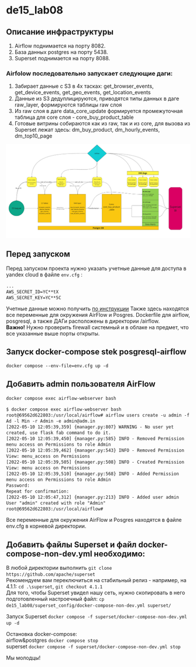 # de15_lab08

## Описание инфраструктуры
1. Airflow поднимается на порту 8082.
2. База данных postgres на порту 5438.
3. Superset поднимается на порту 8088.  

### Airfolow последовательно запускает следующие даги:
1. Забирает данные с S3 в 4х тасках: get_browser_events, get_device_events, get_geo_events, get_location_events  
2. Данные из S3 дедуплицируются, приводятся типы данных в даге raw_layer, формируются таблицы raw слоя
3. Из raw слоя в даге data_core_update формируется промежуточная таблица для core слоя - core_buy_product_table
4. Готовые витрины собираются как из raw, так и из core, для вызова из Superset лежат здесь: dm_buy_product, dm_hourly_events, dm_top10_page 

![Scheme](scheme_dwh.png)

## Перед запуском
Перед запуском проекта нужно указать учетные данные для доступа в yandex cloud в файле `env.cfg` :
```
...
AWS_SECRET_ID=YC**tX
AWS_SECRET_KEY=YC**5C
```
Учетные данные можно получить <a href="https://yandex.cloud/ru/docs/iam/operations/sa/create-access-key#console_1">по инструкции</a>
Также здесь  находятся все переменные для окружения AirFlow и Posgres.
Dockerfile для airflow, posgresql, а также ДАГи расположены в директории /airflow.  
**Важно!** Нужно проверить firewall системный и в облаке на предмет, что все указанные выше порты открыты.

## Запуск docker-compose stek posgresql-airflow

```shell
docker compose --env-file=env.cfg up -d
```

## Добавить admin пользователя AirFlow
`docker compose exec airflow-webserver bash`  
```shell
$ docker compose exec airflow-webserver bash
root@69562d622803:/usr/local/airflow# airflow users create -u admin -f Ad -l Min -r Admin -e admin@adm.in
[2022-05-10 12:05:39,359] {manager.py:807} WARNING - No user yet created, use flask fab command to do it.
[2022-05-10 12:05:39,450] {manager.py:585} INFO - Removed Permission menu access on Permissions to role Admin
[2022-05-10 12:05:39,462] {manager.py:543} INFO - Removed Permission View: menu_access on Permissions
[2022-05-10 12:05:39,505] {manager.py:508} INFO - Created Permission View: menu access on Permissions
[2022-05-10 12:05:39,510] {manager.py:568} INFO - Added Permission menu access on Permissions to role Admin
Password:
Repeat for confirmation:
[2022-05-10 12:05:47,312] {manager.py:213} INFO - Added user admin
User "admin" created with role "Admin"
root@69562d622803:/usr/local/airflow# 
```

Все переменные для окружения AirFlow и Posgres находятся в файле env.cfg в корневой директории.

## Добавить файлы Superset и файл docker-compose-non-dev.yml необходимо:

В любой директории выполнить `git clone https://github.com/apache/superset`  
Рекомендуем вам переключиться на стабильный релиз - например, на 4.1.1: `cd .\superset`, `git checkout 4.1.1`  
Для того, чтобы Superset увидел нашу сеть, нужно скопировать в него подготовленный настроечный файл:
`cp de15_lab08/superset_config/docker-compose-non-dev.yml superset/`

Запуск Superset
`docker compose -f superset/docker-compose-non-dev.yml up -d`

Остановка docker-compose:  
airflow&postgres `docker compose stop`  
superset `docker compose -f superset/docker-compose-non-dev.yml stop`

Мы молодцы!